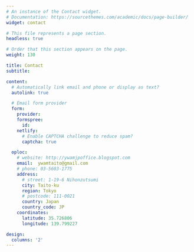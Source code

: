 ```yaml
---
# An instance of the Contact widget.
# Documentation: https://sourcethemes.com/academic/docs/page-builder/
widget: contact

# This file represents a page section.
headless: true

# Order that this section appears on the page.
weight: 130

title: Contact
subtitle:

content:
  # Automatically link email and phone or display as text?
  autolink: true

  # Email form provider
  form:
    provider:
    formspree:
      id:
    netlify:
      # Enable CAPTCHA challenge to reduce spam?
      captcha: true

  oploc:
    # website: http://ywamjpoffice.blogspot.com
    email:  ywamtaito@gmail.com
    # phone: 03-5603-1775
    address:
      # street: 1-19-6 Nihonzutsumi
      city: Taito-ku
      region: Tokyo
      # postcode: 111-0021
      country: Japan
      country_code: JP
    coordinates:
      latitude: 35.726806
      longitude: 139.799227

design:
  columns: '2'
---
```

